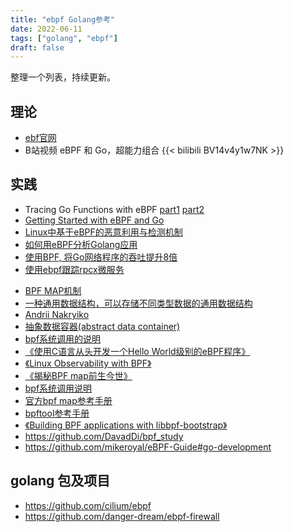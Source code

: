 ```yaml
---
title: "ebpf Golang参考"
date: 2022-06-11
tags: ["golang", "ebpf"]
draft: false
---
```


整理一个列表，持续更新。

## 理论

+ [ebf官网](https://ebpf.io)
+ B站视频   eBPF 和 Go，超能力组合
  {{< bilibili BV14v4y1w7NK >}}  

## 实践

+ Tracing Go Functions with eBPF [part1](https://www.grant.pizza/blog/tracing-go-functions-with-ebpf-part-1/) [part2](https://www.grant.pizza/blog/tracing-go-functions-with-ebpf-part-2/)
+ [Getting Started with eBPF and Go](https://networkop.co.uk/post/2021-03-ebpf-intro/)
+ [Linux中基于eBPF的恶意利用与检测机制](https://www.cnxct.com/evil-use-ebpf-and-how-to-detect-ebpf-rootkit-in-linux/)
+ [如何用eBPF分析Golang应用](https://blog.huoding.com/2021/12/12/970)
+ [使用BPF, 将Go网络程序的吞吐提升8倍](https://colobu.com/2022/06/05/use-bpf-to-make-the-go-network-program-8x-faster/)
+ [使用ebpf跟踪rpcx微服务](https://colobu.com/2022/05/22/use-ebpf-to-trace-rpcx-microservices/)
- [BPF MAP机制](https://www.kernel.org/doc/html/latest/bpf/maps.html)
- [一种通用数据结构，可以存储不同类型数据的通用数据结构](https://man7.org/linux/man-pages/man2/bpf.2.html)
- [Andrii Nakryiko](https://nakryiko.com/posts/libbpf-bootstrap/#bpf-maps)
- [抽象数据容器(abstract data container)](https://nakryiko.com/posts/libbpf-bootstrap/#bpf-maps)
- [bpf系统调用的说明](https://man7.org/linux/man-pages/man2/bpf.2.html)
- [《使用C语言从头开发一个Hello World级别的eBPF程序》](https://tonybai.com/2022/07/05/develop-hello-world-ebpf-program-in-c-from-scratch)
- [《Linux Observability with BPF》](https://book.douban.com/subject/33398015/)
- [《揭秘BPF map前生今世》](https://www.ebpf.top/post/map_internal/)
- [bpf系统调用说明](https://man7.org/linux/man-pages/man2/bpf.2.html)
- [官方bpf map参考手册](https://www.kernel.org/doc/html/latest/bpf/maps.html)
- [bpftool参考手册](https://www.mankier.com/8/bpftool)
- [《Building BPF applications with libbpf-bootstrap》](https://nakryiko.com/posts/libbpf-bootstrap/#bpf-maps)
- https://github.com/DavadDi/bpf_study
- https://github.com/mikeroyal/eBPF-Guide#go-development

## golang 包及项目
+ https://github.com/cilium/ebpf
+ https://github.com/danger-dream/ebpf-firewall